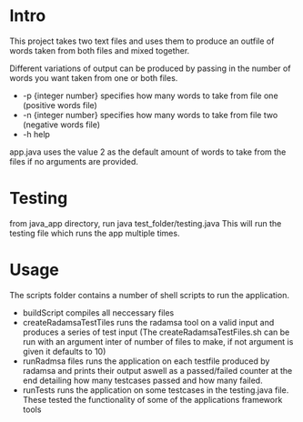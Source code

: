 # Intro
This project takes two text files and uses them to produce an outfile of words taken from both files and mixed together.

Different variations of output can be produced by passing in the number of words you want taken from one or both files.

* -p {integer number} specifies how many words to take from file one (positive words file)
* -n {integer number} specifies how many words to take from file two (negative words file)
* -h help

app.java  uses the value 2 as the default amount of words to take from the files if no arguments are provided.


# Testing

from java_app directory, run java test_folder/testing.java
This will run the testing file which runs the app multiple times.

# Usage
The scripts folder contains a number of shell scripts to run the application.

* buildScript compiles all neccessary files
* createRadamsaTestTiles runs the radamsa tool on a valid input and produces a series of test input
(The createRadamsaTestFiles.sh can be run with an argument inter of number of files to make, if not argument is given it defaults to 10)
* runRadmsa files runs the application on each testfile produced by radamsa and prints their output aswell as a passed/failed counter at the end detailing how many testcases passed and how many failed.
* runTests runs the application on some testcases  in the testing.java file. These tested the functionality of some of the applications framework tools


